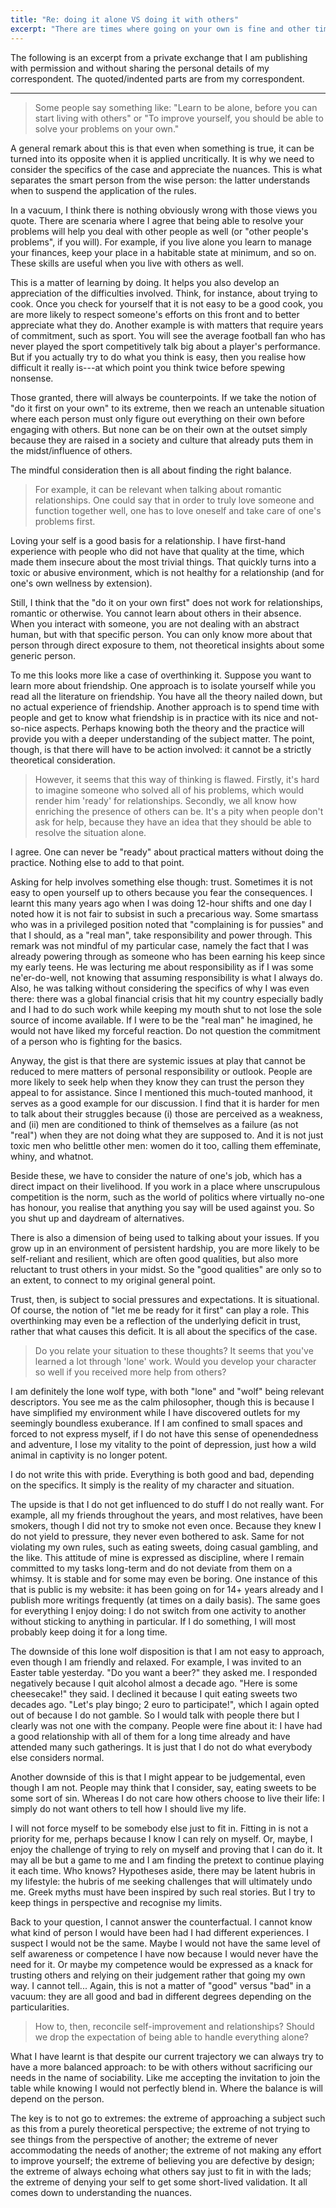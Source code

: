 ```yaml
---
title: "Re: doing it alone VS doing it with others"
excerpt: "There are times where going on your own is fine and other times where it is better to rely on others. It all is about finding the balance."
---
```


The following is an excerpt from a private exchange that I am
publishing with permission and without sharing the personal details of
my correspondent. The quoted/indented parts are from my correspondent.

* * *

> Some people say something like: "Learn to be alone, before you can
> start living with others" or "To improve yourself, you should be
> able to solve your problems on your own."

A general remark about this is that even when something is true, it
can be turned into its opposite when it is applied uncritically. It is
why we need to consider the specifics of the case and appreciate the
nuances. This is what separates the smart person from the wise person:
the latter understands when to suspend the application of the rules.

In a vacuum, I think there is nothing obviously wrong with those views
you quote. There are scenaria where I agree that being able to resolve
your problems will help you deal with other people as well (or "other
people's problems", if you will). For example, if you live alone you
learn to manage your finances, keep your place in a habitable state at
minimum, and so on. These skills are useful when you live with others
as well.

This is a matter of learning by doing. It helps you also develop an
appreciation of the difficulties involved. Think, for instance, about
trying to cook. Once you check for yourself that it is not easy to be
a good cook, you are more likely to respect someone's efforts on this
front and to better appreciate what they do. Another example is with
matters that require years of commitment, such as sport. You will see
the average football fan who has never played the sport competitively
talk big about a player's performance. But if you actually try to do
what you think is easy, then you realise how difficult it really
is---at which point you think twice before spewing nonsense.

Those granted, there will always be counterpoints. If we take the
notion of "do it first on your own" to its extreme, then we reach an
untenable situation where each person must only figure out everything
on their own before engaging with others. But none can be on their own
at the outset simply because they are raised in a society and culture
that already puts them in the midst/influence of others.

The mindful consideration then is all about finding the right balance.

> For example, it can be relevant when talking about romantic
> relationships. One could say that in order to truly love someone and
> function together well, one has to love oneself and take care of
> one's problems first.

Loving your self is a good basis for a relationship. I have first-hand
experience with people who did not have that quality at the time,
which made them insecure about the most trivial things. That quickly
turns into a toxic or abusive environment, which is not healthy for a
relationship (and for one's own wellness by extension).

Still, I think that the "do it on your own first" does not work for
relationships, romantic or otherwise. You cannot learn about others in
their absence. When you interact with someone, you are not dealing
with an abstract human, but with that specific person. You can only
know more about that person through direct exposure to them, not
theoretical insights about some generic person.

To me this looks more like a case of overthinking it. Suppose you want
to learn more about friendship. One approach is to isolate yourself
while you read all the literature on friendship. You have all the
theory nailed down, but no actual experience of friendship. Another
approach is to spend time with people and get to know what friendship
is in practice with its nice and not-so-nice aspects. Perhaps knowing
both the theory and the practice will provide you with a deeper
understanding of the subject matter. The point, though, is that there
will have to be action involved: it cannot be a strictly theoretical
consideration.

> However, it seems that this way of thinking is flawed. Firstly, it's
> hard to imagine someone who solved all of his problems, which would
> render him 'ready' for relationships. Secondly, we all know how
> enriching the presence of others can be. It's a pity when people
> don't ask for help, because they have an idea that they should be
> able to resolve the situation alone.

I agree. One can never be "ready" about practical matters without
doing the practice. Nothing else to add to that point.

Asking for help involves something else though: trust. Sometimes it is
not easy to open yourself up to others because you fear the
consequences. I learnt this many years ago when I was doing 12-hour
shifts and one day I noted how it is not fair to subsist in such a
precarious way. Some smartass who was in a privileged position noted
that "complaining is for pussies" and that I should, as a "real man",
take responsibility and power through. This remark was not mindful of
my particular case, namely the fact that I was already powering
through as someone who has been earning his keep since my early teens.
He was lecturing me about responsibility as if I was some
ne'er-do-well, not knowing that assuming responsibility is what I
always do. Also, he was talking without considering the specifics of
why I was even there: there was a global financial crisis that hit my
country especially badly and I had to do such work while keeping my
mouth shut to not lose the sole source of income available. If I were
to be the "real man" he imagined, he would not have liked my forceful
reaction. Do not question the commitment of a person who is fighting
for the basics.

Anyway, the gist is that there are systemic issues at play that cannot
be reduced to mere matters of personal responsibility or outlook.
People are more likely to seek help when they know they can trust the
person they appeal to for assistance. Since I mentioned this
much-touted manhood, it serves as a good example for our discussion. I
find that it is harder for men to talk about their struggles because
(i) those are perceived as a weakness, and (ii) men are conditioned to
think of themselves as a failure (as not "real") when they are not
doing what they are supposed to. And it is not just toxic men who
belittle other men: women do it too, calling them effeminate, whiny,
and whatnot.

Beside these, we have to consider the nature of one's job, which has a
direct impact on their livelihood. If you work in a place where
unscrupulous competition is the norm, such as the world of politics
where virtually no-one has honour, you realise that anything you say
will be used against you. So you shut up and daydream of alternatives.

There is also a dimension of being used to talking about your issues.
If you grow up in an environment of persistent hardship, you are more
likely to be self-reliant and resilient, which are often good
qualities, but also more reluctant to trust others in your midst. So
the "good qualities" are only so to an extent, to connect to my
original general point.

Trust, then, is subject to social pressures and expectations. It is
situational. Of course, the notion of "let me be ready for it first"
can play a role. This overthinking may even be a reflection of the
underlying deficit in trust, rather that what causes this deficit. It
is all about the specifics of the case.

> Do you relate your situation to these thoughts? It seems that you've
> learned a lot through 'lone' work. Would you develop your character
> so well if you received more help from others?

I am definitely the lone wolf type, with both "lone" and "wolf" being
relevant descriptors. You see me as the calm philosopher, though this
is because I have simplified my environment while I have discovered
outlets for my seemingly boundless exuberance. If I am confined to
small spaces and forced to not express myself, if I do not have this
sense of openendedness and adventure, I lose my vitality to the point
of depression, just how a wild animal in captivity is no longer
potent.

I do not write this with pride. Everything is both good and bad,
depending on the specifics. It simply is the reality of my character
and situation.

The upside is that I do not get influenced to do stuff I do not really
want. For example, all my friends throughout the years, and most
relatives, have been smokers, though I did not try to smoke not even
once. Because they knew I do not yield to pressure, they never even
bothered to ask. Same for not violating my own rules, such as eating
sweets, doing casual gambling, and the like. This attitude of mine is
expressed as discipline, where I remain committed to my tasks
long-term and do not deviate from them on a whimsy. It is stable and
for some may even be boring. One instance of this that is public is my
website: it has been going on for 14+ years already and I publish more
writings frequently (at times on a daily basis). The same goes for
everything I enjoy doing: I do not switch from one activity to another
without sticking to anything in particular. If I do something, I will
most probably keep doing it for a long time.

The downside of this lone wolf disposition is that I am not easy to
approach, even though I am friendly and relaxed. For example, I was
invited to an Easter table yesterday. "Do you want a beer?" they asked
me. I responded negatively because I quit alcohol almost a decade ago.
"Here is some cheesecake!" they said. I declined it because I quit
eating sweets two decades ago. "Let's play bingo; 2 euro to
participate!", which I again opted out of because I do not gamble. So
I would talk with people there but I clearly was not one with the
company. People were fine about it: I have had a good relationship
with all of them for a long time already and have attended many such
gatherings. It is just that I do not do what everybody else considers
normal.

Another downside of this is that I might appear to be judgemental,
even though I am not. People may think that I consider, say, eating
sweets to be some sort of sin. Whereas I do not care how others choose
to live their life: I simply do not want others to tell how I should
live my life.

I will not force myself to be somebody else just to fit in. Fitting in
is not a priority for me, perhaps because I know I can rely on myself.
Or, maybe, I enjoy the challenge of trying to rely on myself and
proving that I can do it. It may all be but a game to me and I am
finding the pretext to continue playing it each time. Who knows?
Hypotheses aside, there may be latent hubris in my lifestyle: the
hubris of me seeking challenges that will ultimately undo me. Greek
myths must have been inspired by such real stories. But I try to keep
things in perspective and recognise my limits.

Back to your question, I cannot answer the counterfactual. I cannot
know what kind of person I would have been had I had different
experiences. I suspect I would not be the same. Maybe I would not have
the same level of self awareness or competence I have now because I
would never have the need for it. Or maybe my competence would be
expressed as a knack for trusting others and relying on their
judgement rather that going my own way. I cannot tell... Again, this
is not a matter of "good" versus "bad" in a vacuum: they are all good
and bad in different degrees depending on the particularities.

> How to, then, reconcile self-improvement and relationships? Should
> we drop the expectation of being able to handle everything alone?

What I have learnt is that despite our current trajectory we can
always try to have a more balanced approach: to be with others without
sacrificing our needs in the name of sociability. Like me accepting
the invitation to join the table while knowing I would not perfectly
blend in. Where the balance is will depend on the person.

The key is to not go to extremes: the extreme of approaching a subject
such as this from a purely theoretical perspective; the extreme of not
trying to see things from the perspective of another; the extreme of
never accommodating the needs of another; the extreme of not making
any effort to improve yourself; the extreme of believing you are
defective by design; the extreme of always echoing what others say
just to fit in with the lads; the extreme of denying your self to get
some short-lived validation. It all comes down to understanding the
nuances.
